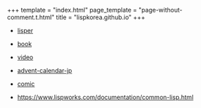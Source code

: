 +++
template = "index.html"
page_template = "page-without-comment.t.html"
title = "lispkorea.github.io"
+++

- [lisper](lisper)
- [book](book)
- [video](video)
- [advent-calendar-jp](advent-calendar-jp)
- [comic](comic)

- https://www.lispworks.com/documentation/common-lisp.html